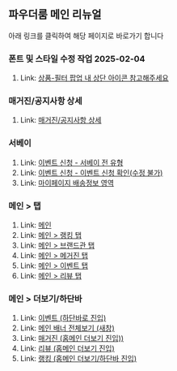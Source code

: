 ## 파우더룸 메인 리뉴얼

아래 링크를 클릭하여 해당 페이지로 바로가기 합니다

### 폰트 및 스타일 수정 작업 2025-02-04

1. Link: [상품-필터 팝업 내 상단 아이콘 참고해주세요](/10-product/product-filter-modal.html)

### 매거진/공지사항 상세

1.  Link: [매거진/공지사항 상세](/05-magazine/detail.html)

### 서베이

1.  Link: [이벤트 신청 - 서베이 전 유형](/17-event-join/event-join-all-survey.html)
2.  Link: [이벤트 신청 - 이벤트 신청 확인(수정 불가)](/17-event-join/event-join-disable.html)
3.  Link: [마이페이지 배송정보 영역](/07-mypage/mypage-edit-popup-05.html)

### 메인 > 탭

1.  Link: [메인](/12-main-new/main-new.html)
2.  Link: [메인 > 랭킹 탭](/12-main-new/main-new-rank.html)
3.  Link: [메인 > 브랜드관 탭](/12-main-new/main-brand.html)
4.  Link: [메인 > 메거진 탭](/12-main-new/main-magazine.html)
5.  Link: [메인 > 이벤트 탭](/12-main-new/main-new-event.html)
6.  Link: [메인 > 리뷰 탭](/12-main-new/main-new-review.html)

### 메인 > 더보기/하단바

1.  Link: [이벤트 (하단바로 진입)](/14-main-event/main-event.html)
2.  Link: [메인 배너 전체보기 (새창)](/13-main-banner/main-banner.html)
3.  Link: [매거진 (홈메인 더보기 진입))](/15-main-magazine/main-magazine.html)
4.  Link: [리뷰 (홈메인 더보기 진입)](/15-main-review/main-review.html)
5.  Link: [랭킹 (홈메인 더보기/하단바 진입)](/16-main-rank/main-rank.html)
<!--

## 파우더룸 브랜드관

아래 링크를 클릭하여 해당 페이지로 바로가기 합니다

1.  Link: [브랜드관\_상품](/11-brand/index.html)
2.  Link: [브랜드관\_상품없음](/11-brand/index_no_result.html)
3.  Link: [브랜드관\_리뷰](/11-brand/review-tab.html)
4.  Link: [브랜드관-매거진](/11-brand/magazine-tab.html) -->

<!-- # POWERROOM-jp

## 디자인 QA

### 2024.09.11

https://www.figma.com/design/gOsrDD6u732xmjuixJZf80/(JP_%EC%99%B8%EB%B6%80-%EA%B3%B5%EC%9C%A0%EC%9A%A9)v.1.0_Design-Library?node-id=1433-25160&node-type=SECTION&t=O2ts2K3yadJj6Nsf-0

QA 작업 전달 드릴 사항
https://captaindevb.notion.site/QA-c4051cf6a83f42909dbdbd997010d907
참고하여 작업 부탁드립니다.

기존 아이콘 수정 작업 건은 common.css에 적용해주셔야 하며, 디자인 QA 작업만 custom.css에 작업하였습니다. 참고 부탁드립니다.

## UI개발

### 2024.07.29 (JP_v.1.0)

#### 디자인

https://www.figma.com/design/gOsrDD6u732xmjuixJZf80/(JP_%EC%99%B8%EB%B6%80-%EA%B3%B5%EC%9C%A0%EC%9A%A9)v.1.0_Design-Library?node-id=402-5990&t=eZ3nScRbKP9EhtL5-0

##### 리뷰작성

1.  Link: [리뷰 작성-상품 선택 전](/04-review-new/write-before-select.html)
2.  Link: [리뷰 작성-리뷰 작성 중](/04-review-new/write-after-select.html)
3.  Link: [리뷰 작성-리뷰 상품 변경 모달](/04-review-new/write-change-product.html)
4.  Link: [리뷰 작성-상품 검색 메인](/04-review-new/product-search.html)
5.  Link: [리뷰 작성-상품 검색 리스트](/04-review-new/product-search-list.html)
6.  Link: [리뷰 작성-미등록 상품 리뷰](/04-review-new/write-unregistered-before.html)
7.  Link: [리뷰 작성-SNS 게시물 불러오기 모달](/04-review-new/write-load-sns.html)
8.  Link: [리뷰 작성-SNS 게시물 불러오기-실패 모달](/04-review-new/write-load-sns-fail.html)
9.  Link: [리뷰 작성-뒤로가기 클릭 시 모달](/04-review-new/write-backkey-modal.html)
10. Link: [프로필 작성하러가기 모달](/04-review-new/write-profile-modal.html)
11. Link: [리뷰 작성-리뷰 작성 템플릿-그룹형](/04-review-new/template-group.html)
12. Link: [리뷰 작성-리뷰 작성 템플릿-옵션형](/04-review-new/template-option.html)

##### 마이페이지

1.  Link: [마이페이지-작성 리뷰 있음\_목록, 작성 리뷰 없음](/07-mypage-new/mypage.html)
2.  Link: [마이페이지-작성 리뷰 있음\_아이콘, 작성 리뷰 없음](/07-mypage-new/mypage-gallery-view.html)
3.  Link: [마이페이지-저장 항목\_목록, 저장 항목 없음](/07-mypage-new/mypage-bookmark.html)

##### 미션

1. Link: [미션 - 앱리뷰](09-mission/app-review.html)
2. Link: [미션 - sns 게시물-1개](09-mission/sns-single.html)
3. Link: [미션 - sns 게시물-2개 이상](09-mission/sns-multi.html)
4. Link: [미션 - sns 게시물-2개 이상-팝업](09-mission/sns-multi-popup.html)
5. Link: [미션 - sns 게시물 불러오기-리뷰적용](09-mission/sns-load-popup.html)
6. Link: [미션 - sns 게시물 불러오기-상품선택](09-mission/sns-load-multi-select-popup.html)

##### 리뷰상세

1. Link: [리뷰상세](10-review-detail/review-detail.html)
2. Link: [리뷰상세-팝업](10-review-detail/review-detail-popup.html)
3. Link: [리뷰상세-팝업-댓글없음](10-review-detail/review-comment-empty-popup.html)
4. Link: [리뷰상세-팝업-댓글있음](10-review-detail/review-comment-popup.html)

##### 홈 > 글쓰기 진입점

1. Link: [홈 글쓰기 진입점](08-home-write/home-write.html)

##### 상품 상세

1.  Link: [상품상세](/10-product/product.html)
2.  Link: [상품상세-KR 간편 리뷰 요약\_ 번역/순서 예시](/10-product/product-lang-jp.html)
3.  Link: [상품상세-전체 리뷰 없음](/10-product/product-no-review-01.html)
4.  Link: [상품상세-KR 리뷰있음+ JP 리뷰 없음](/10-product/product-no-review-02.html)
5.  Link: [상품상세-JP 태그 요약 미노출](/10-product/product-hide-summary.html)
6.  Link: [상품상세-AI 키워드 생략(1)](/10-product/product-hide-keyword-01.html)
7.  Link: [상품상세-AI 키워드 생략(2)](/10-product/product-hide-keyword-02.html)
8.  Link: [상품상세-리뷰 필터](/10-product/product-filter-modal.html)
9.  Link: [상품상세-JP리뷰](/10-product/product-filter-jp.html) -->
